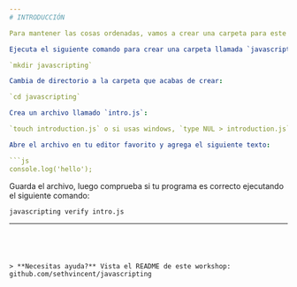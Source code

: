 ```yaml
---
# INTRODUCCIÓN

Para mantener las cosas ordenadas, vamos a crear una carpeta para este whorkshop.

Ejecuta el siguiente comando para crear una carpeta llamada `javascripting` (o algo más si lo deseas):

`mkdir javascripting`

Cambia de directorio a la carpeta que acabas de crear:

`cd javascripting`

Crea un archivo llamado `intro.js`:

`touch introduction.js` o si usas windows, `type NUL > introduction.js` (`type` es parte del comando!)

Abre el archivo en tu editor favorito y agrega el siguiente texto:

```js
console.log('hello');
```
  
Guarda el archivo, luego comprueba si tu programa es correcto ejecutando el siguiente comando:

`javascripting verify intro.js`

---  
```

  


> **Necesitas ayuda?** Vista el README de este workshop: github.com/sethvincent/javascripting

